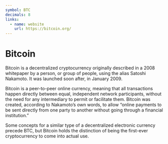 ```yaml
---
symbol: BTC
decimals: 8
links:
  - name: website
    url: https://bitcoin.org/
---
```


# Bitcoin

Bitcoin is a decentralized cryptocurrency originally described in a 2008 whitepaper by a person, or group of people,
using the alias Satoshi Nakamoto. It was launched soon after, in January 2009.

Bitcoin is a peer-to-peer online currency, meaning that all transactions happen directly between equal, independent
network participants, without the need for any intermediary to permit or facilitate them. Bitcoin was created, according
to Nakamoto’s own words, to allow “online payments to be sent directly from one party to another without going through a
financial institution.”

Some concepts for a similar type of a decentralized electronic currency precede BTC, but Bitcoin holds the distinction
of being the first-ever cryptocurrency to come into actual use.
